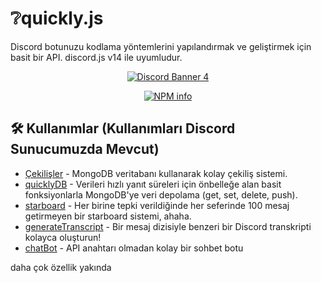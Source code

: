 # ❔quickly.js

Discord botunuzu kodlama yöntemlerini yapılandırmak ve geliştirmek için basit bir API. discord.js v14 ile uyumludur.

<div align="center">
    <p>
    <a href="https://discord.gg/nf379ttHKg"><img src="https://discord.com/api/guilds/802197719681859645/widget.png?style=banner1" alt="Discord Banner 4"/></a>
    </p>
</div>
<div align="center">
    <p>
        <a href="https://nodei.co/npm/quickly.js/"><img src="https://nodei.co/npm/quickly.js.png?downloads=true&stars=true" alt="NPM info" /></a>
    </p>
</div>

## 🛠 Kullanımlar (Kullanımları Discord Sunucumuzda Mevcut)

- [Çekilişler](https://discord.gg/nf379ttHKg) - MongoDB veritabanı kullanarak kolay çekiliş sistemi.
- [quicklyDB](https://discord.gg/nf379ttHKg) - Verileri hızlı yanıt süreleri için önbelleğe alan basit fonksiyonlarla MongoDB'ye veri depolama (get, set, delete, push).
- [starboard](https://discord.gg/nf379ttHKg) - Her birine tepki verildiğinde her seferinde 100 mesaj getirmeyen bir starboard sistemi, ahaha.
- [generateTranscript](https://discord.gg/nf379ttHKg) - Bir mesaj dizisiyle benzeri bir Discord transkripti kolayca oluşturun! 
- [chatBot](https://discord.gg/nf379ttHKg) - API anahtarı olmadan kolay bir sohbet botu

daha çok özellik yakında